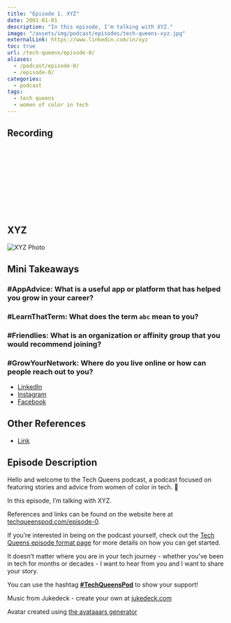 ```yaml
---
title: "Episode 1. XYZ"
date: 2001-01-01
description: "In this episode, I'm talking with XYZ."
image: "/assets/img/podcast/episodes/tech-queens-xyz.jpg"
externalLink: https://www.linkedin.com/in/xyz
toc: true
url: /tech-queens/episode-0/
aliases:
  - /podcast/episode-0/
  - /episode-0/
categories:
  - podcast
tags:
  - tech queens
  - women of color in tech
---
```


## Recording

<iframe loading="lazy" src="" frameborder="0" scrolling="no" class="mt-1-sm" width="100%" height="auto"></iframe>

## XYZ

![XYZ Photo](https://i.imgur.com)

## Mini Takeaways

### **#AppAdvice**: What is a useful app or platform that has helped you grow in your career?

### **#LearnThatTerm**: What does the term `abc` mean to you?

### **#Friendlies**: What is an organization or affinity group that you would recommend joining?

### **#GrowYourNetwork**: Where do you live online or how can people reach out to you?

- [LinkedIn](https://google.com)
- [Instagram](https://google.com)
- [Facebook](https://google.com)

## Other References

- [Link](https://google.com)

## Episode Description

Hello and welcome to the Tech Queens podcast, a podcast focused on featuring stories and advice from women of color in tech. 👑

In this episode, I’m talking with XYZ.

References and links can be found on the website here at [techqueenspod.com/episode-0](https://techqueenspod.com/episode-0).

If you’re interested in being on the podcast yourself, check out the [Tech Queens episode format page](https://techqueenspod.com/episode-format) for more details on how you can get started.

It doesn’t matter where you are in your tech journey - whether you've been in tech for months or decades - I want to hear from you and I want to share your story.

You can use the hashtag **[#TechQueensPod](https://twitter.com/hashtag/TechQueensPod?lang=en)** to show your support!

Music from Jukedeck - create your own at [jukedeck.com](https://jukedeck.com)

Avatar created using [the avataaars generator](https://getavataaars.com/)
